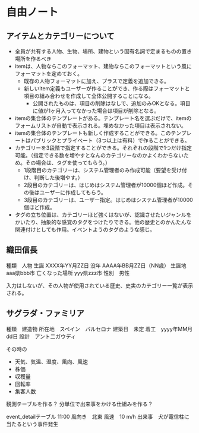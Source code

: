 # 自由ノート

## アイテムとカテゴリーについて

* 全員が共有する人物、生物、場所、建物という固有名詞で定まるものの置き場所を作るべき
* itemは、人物ならこのフォーマット、建物ならこのフォーマットという風にフォーマットを定めておく。
    * 既存の人物フォーマットに加え、プラスで定義を追加できる。
    * 新しいitem定義もユーザーが作ることができ、作る際はフォーマットと項目の組み合わせを作成して全体公開することになる。
        * 公開されたものは、項目の削除はなしで、追加のみOKとなる。項目に値が1ヶ月入ってなかった場合は項目が削除となる。
* itemの集合体のテンプレートがある。テンプレート名を選ぶだけで、itemのフォームリストが自動で表示される。埋めなかった項目は表示されない。
* itemの集合体のテンプレートも新しく作成することができる。このテンプレートはパブリックとプライベート（3つ以上は有料）で作ることができる。
* カテゴリーを3段階で指定することができる。それぞれの段階で1つだけ指定可能。（指定できる数を増やすとなんのカテゴリーなのかよくわからないため。その場合は、タグを使ってもらう。）
    * 1段階目のカテゴリーは、システム管理者のみ作成可能（要望を受け付け、判断した後増やす。）
    * 2段目のカテゴリーは、はじめはシステム管理者が10000個ほど作成。その後はユーザーに作成してもらう。
    * 3段目のカテゴリーは、ユーザー指定。はじめはシステム管理者が10000個ほど作成。
* タグの立ち位置は、カテゴリーほど強くはないが、認識させたいジャンルをかいたり、抽象的な感覚のタグをつけたりできる。他の歴史とのかんたんな関連付けとしても作用。イベントようのタグのような感じ。

## 織田信長
種類　人物
生誕 XXXX年YY月ZZ日
没年 AAAA年BB月ZZ日（NN歳）
生誕地　aaa県bbb市
亡くなった場所 yyy県zzz市
性別　男性

入力はしないが、その人物が使用されている歴史、史実のカテゴリー一覧が表示される。

## サグラダ・ファミリア
種類　建造物
所在地　スペイン　バルセロナ
建築日　未定
着工　yyyy年MM月dd日
設計　アント二ガウディ


その時の
* 天気、気温、湿度、風向、風速
* 株価
* 収穫量
* 回転率
* 集客人数

観測テーブルを作る？
分単位で出来事をかける仕組みを作る？

event_detailテーブル
11:00 風向き　北東
      風速　10 m/h
      出来事　犬が電信柱に当たるという事件発生
